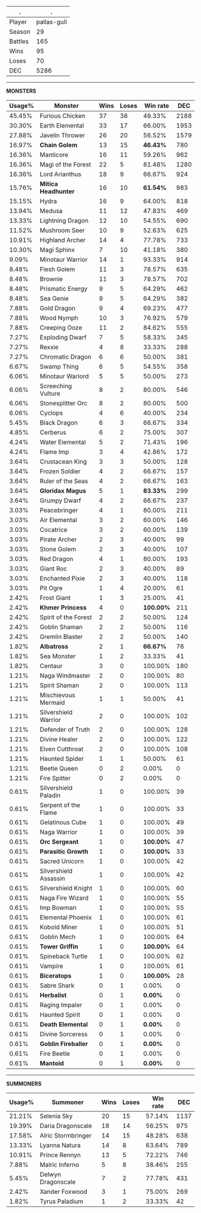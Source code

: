 .|.
|-|-
Player|pallas-gull
Season|29
Battles|165
Wins|95
Loses|70
DEC|5286

---
**MONSTERS**

Usage%|Monster|Wins|Loses|Win rate|DEC|
-|-|-|-|-|-|
45.45%|Furious Chicken|37|38|49.33%|2188|
30.30%|Earth Elemental|33|17|66.00%|1953|
27.88%|Javelin Thrower|26|20|56.52%|1579|
16.97%|**Chain Golem**|13|15|**46.43%**|780|
16.36%|Manticore|16|11|59.26%|962|
16.36%|Magi of the Forest|22|5|81.48%|1280|
16.36%|Lord Arianthus|18|9|66.67%|924|
15.76%|**Mitica Headhunter**|16|10|**61.54%**|983|
15.15%|Hydra|16|9|64.00%|818|
13.94%|Medusa|11|12|47.83%|469|
13.33%|Lightning Dragon|12|10|54.55%|690|
11.52%|Mushroom Seer|10|9|52.63%|625|
10.91%|Highland Archer|14|4|77.78%|733|
10.30%|Magi Sphinx|7|10|41.18%|380|
9.09%|Minotaur Warrior|14|1|93.33%|914|
8.48%|Flesh Golem|11|3|78.57%|635|
8.48%|Brownie|11|3|78.57%|702|
8.48%|Prismatic Energy|9|5|64.29%|462|
8.48%|Sea Genie|9|5|64.29%|382|
7.88%|Gold Dragon|9|4|69.23%|477|
7.88%|Wood Nymph|10|3|76.92%|579|
7.88%|Creeping Ooze|11|2|84.62%|555|
7.27%|Exploding Dwarf|7|5|58.33%|345|
7.27%|Rexxie|4|8|33.33%|288|
7.27%|Chromatic Dragon|6|6|50.00%|381|
6.67%|Swamp Thing|6|5|54.55%|358|
6.06%|Minotaur Warlord|5|5|50.00%|273|
6.06%|Screeching Vulture|8|2|80.00%|546|
6.06%|Stonesplitter Orc|8|2|80.00%|500|
6.06%|Cyclops|4|6|40.00%|234|
5.45%|Black Dragon|6|3|66.67%|334|
4.85%|Cerberus|6|2|75.00%|307|
4.24%|Water Elemental|5|2|71.43%|196|
4.24%|Flame Imp|3|4|42.86%|172|
3.64%|Crustacean King|3|3|50.00%|128|
3.64%|Frozen Soldier|4|2|66.67%|157|
3.64%|Ruler of the Seas|4|2|66.67%|163|
3.64%|**Gloridax Magus**|5|1|**83.33%**|299|
3.64%|Grumpy Dwarf|4|2|66.67%|237|
3.03%|Peacebringer|4|1|80.00%|211|
3.03%|Air Elemental|3|2|60.00%|146|
3.03%|Cocatrice|3|2|60.00%|139|
3.03%|Pirate Archer|2|3|40.00%|99|
3.03%|Stone Golem|2|3|40.00%|107|
3.03%|Red Dragon|4|1|80.00%|193|
3.03%|Giant Roc|2|3|40.00%|89|
3.03%|Enchanted Pixie|2|3|40.00%|118|
3.03%|Pit Ogre|1|4|20.00%|61|
2.42%|Frost Giant|1|3|25.00%|41|
2.42%|**Khmer Princess**|4|0|**100.00%**|211|
2.42%|Spirit of the Forest|2|2|50.00%|124|
2.42%|Goblin Shaman|2|2|50.00%|116|
2.42%|Gremlin Blaster|2|2|50.00%|140|
1.82%|**Albatross**|2|1|**66.67%**|76|
1.82%|Sea Monster|1|2|33.33%|41|
1.82%|Centaur|3|0|100.00%|180|
1.21%|Naga Windmaster|2|0|100.00%|80|
1.21%|Spirit Shaman|2|0|100.00%|113|
1.21%|Mischievous Mermaid|1|1|50.00%|41|
1.21%|Silvershield Warrior|2|0|100.00%|102|
1.21%|Defender of Truth|2|0|100.00%|128|
1.21%|Divine Healer|2|0|100.00%|122|
1.21%|Elven Cutthroat|2|0|100.00%|108|
1.21%|Haunted Spider|1|1|50.00%|61|
1.21%|Beetle Queen|0|2|0.00%|0|
1.21%|Fire Spitter|0|2|0.00%|0|
0.61%|Silvershield Paladin|1|0|100.00%|39|
0.61%|Serpent of the Flame|1|0|100.00%|33|
0.61%|Gelatinous Cube|1|0|100.00%|49|
0.61%|Naga Warrior|1|0|100.00%|39|
0.61%|**Orc Sergeant**|1|0|**100.00%**|47|
0.61%|**Parasitic Growth**|1|0|**100.00%**|33|
0.61%|Sacred Unicorn|1|0|100.00%|42|
0.61%|Silvershield Assassin|1|0|100.00%|42|
0.61%|Silvershield Knight|1|0|100.00%|60|
0.61%|Naga Fire Wizard|1|0|100.00%|55|
0.61%|Imp Bowman|1|0|100.00%|55|
0.61%|Elemental Phoenix|1|0|100.00%|61|
0.61%|Kobold Miner|1|0|100.00%|51|
0.61%|Goblin Mech|1|0|100.00%|64|
0.61%|**Tower Griffin**|1|0|**100.00%**|64|
0.61%|Spineback Turtle|1|0|100.00%|62|
0.61%|Vampire|1|0|100.00%|61|
0.61%|**Biceratops**|1|0|**100.00%**|28|
0.61%|Sabre Shark|0|1|0.00%|0|
0.61%|**Herbalist**|0|1|**0.00%**|0|
0.61%|Raging Impaler|0|1|0.00%|0|
0.61%|Haunted Spirit|0|1|0.00%|0|
0.61%|**Death Elemental**|0|1|**0.00%**|0|
0.61%|Divine Sorceress|0|1|0.00%|0|
0.61%|**Goblin Fireballer**|0|1|**0.00%**|0|
0.61%|Fire Beetle|0|1|0.00%|0|
0.61%|**Mantoid**|0|1|**0.00%**|0|

---
**SUMMONERS**

Usage%|Summoner|Wins|Loses|Win rate|DEC|
-|-|-|-|-|-|
21.21%|Selenia Sky|20|15|57.14%|1137|
19.39%|Daria Dragonscale|18|14|56.25%|975|
17.58%|Alric Stormbringer|14|15|48.28%|638|
13.33%|Lyanna Natura|14|8|63.64%|789|
10.91%|Prince Rennyn|13|5|72.22%|746|
7.88%|Malric Inferno|5|8|38.46%|255|
5.45%|Delwyn Dragonscale|7|2|77.78%|431|
2.42%|Xander Foxwood|3|1|75.00%|269|
1.82%|Tyrus Paladium|1|2|33.33%|42|
